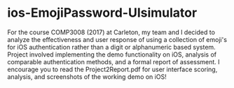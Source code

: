 # ios-EmojiPassword-UIsimulator
For the course COMP3008 (2017) at Carleton, my team and I decided to analyze the effectiveness and user response of using a collection of emoji's for iOS authentication rather than a digit or alphanumeric based system. Project involved implementing the demo functionality on iOS, analysis of comparable authentication methods, and a formal report of assessment. I encourage you to read the Project2Report.pdf for user interface scoring, analysis, and screenshots of the working demo on iOS!

